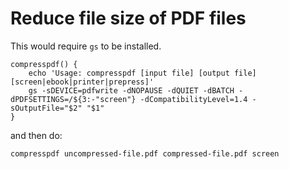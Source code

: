 # Reduce file size of PDF files

This would require `gs` to be installed.

```
compresspdf() {
    echo 'Usage: compresspdf [input file] [output file] [screen|ebook|printer|prepress]'
    gs -sDEVICE=pdfwrite -dNOPAUSE -dQUIET -dBATCH -dPDFSETTINGS=/${3:-"screen"} -dCompatibilityLevel=1.4 -sOutputFile="$2" "$1"
}
```

and then do:

```
compresspdf uncompressed-file.pdf compressed-file.pdf screen
```
